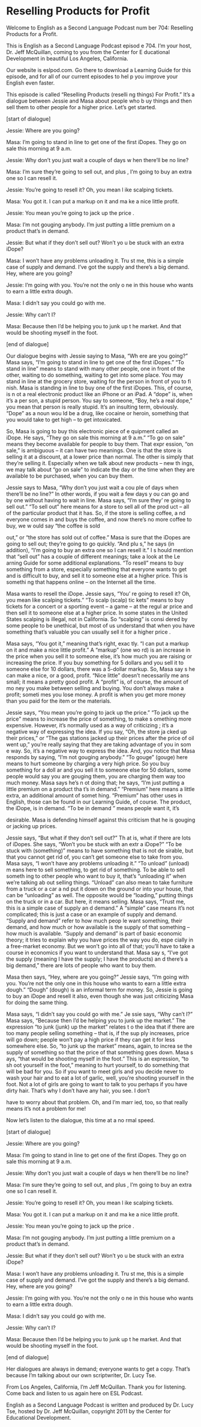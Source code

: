# Reselling Products for Profit

Welcome to English as a Second Language Podcast num ber 704: Reselling Products for a Profit. 

This is English as a Second Language Podcast episod e 704.  I’m your host, Dr. Jeff McQuillan, coming to you from the Center for E ducational Development in beautiful Los Angeles, California. 

Our website is eslpod.com.  Go there to download a Learning Guide for this episode, and for all of our current episodes to hel p you improve your English even faster. 

This episode is called “Reselling Products (reselli ng things) For Profit.”  It’s a dialogue between Jessie and Masa about people who b uy things and then sell them to other people for a higher price.  Let’s get  started. 

[start of dialogue] 

Jessie:  Where are you going? 

Masa:  I’m going to stand in line to get one of the  first iDopes.  They go on sale this morning at 9 a.m. 

Jessie:  Why don’t you just wait a couple of days w hen there’ll be no line? 

Masa:  I’m sure they’re going to sell out, and plus , I’m going to buy an extra one so I can resell it. 

Jessie:  You’re going to resell it?  Oh, you mean l ike scalping tickets. 

Masa:  You got it.  I can put a markup on it and ma ke a nice little profit.   

Jessie:  You mean you’re going to jack up the price .   

Masa:  I’m not gouging anybody.  I’m just putting a  little premium on a product that’s in demand. 

Jessie:  But what if they don’t sell out?  Won’t yo u be stuck with an extra iDope?   

Masa:  I won’t have any problems unloading it.  Tru st me, this is a simple case of supply and demand.  I’ve got the supply and there’s  a big demand.  Hey, where are you going? 

Jessie:  I’m going with you.  You’re not the only o ne in this house who wants to earn a little extra dough. 

Masa:  I didn’t say you could go with me. 

Jessie:  Why can’t I?   

Masa:  Because then I’d be helping you to junk up t he market.  And that would be shooting myself in the foot. 

[end of dialogue] 

Our dialogue begins with Jessie saying to Masa, “Wh ere are you going?”  Masa says, “I’m going to stand in line to get one of the  first iDopes.”  “To stand in line” means to stand with many other people, one in front  of the other, waiting to do something, waiting to get into some place.  You may  stand in line at the grocery store, waiting for the person in front of you to fi nish.  Masa is standing in line to buy one of the first iDopes.  This, of course, is n ot a real electronic product like an iPhone or an iPad.  A “dope” is, when it’s a per son, a stupid person.  You say to someone, “Boy, he’s a real dope,” you mean that person is really stupid.  It’s an insulting term, obviously.  “Dope” as a noun wou ld be a drug, like cocaine or heroin, something that you would take to get high –  to get intoxicated. 

So, Masa is going to buy this electronic piece of e quipment called an iDope.  He says, “They go on sale this morning at 9 a.m.”  “To  go on sale” means they become available for people to buy them.  That expr ession, “on sale,” is ambiguous – it can have two meanings.  One is that the store is selling it at a discount, at a lower price than normal.  The other is simply that they’re selling it. Especially when we talk about new products – new th ings, we may talk about “go on sale” to indicate the day or the time when they are available to be purchased, when you can buy them. 

Jessie says to Masa, “Why don’t you just wait a cou ple of days when there’ll be no line?”  In other words, if you wait a few days y ou can go and by one without having to wait in line.  Masa says, “I’m sure they’ re going to sell out.”  “To sell out” here means for a store to sell all of the prod uct – all of the particular product that it has.  So, if the store is selling coffee, a nd everyone comes in and buys the coffee, and now there’s no more coffee to buy, we w ould say “the coffee is sold  

out,” or “the store has sold out of coffee.”  Masa is sure that the iDopes are going to sell out; they’re going to go quickly.  “And plu s,” he says (in addition), “I’m going to buy an extra one so I can resell it.”  I s hould mention that “sell out” has a couple of different meanings; take a look at the Le arning Guide for some additional explanations.  “To resell” means to buy something from a store, especially something that everyone wants to get and  is difficult to buy, and sell it to someone else at a higher price.  This is somethi ng that happens online – on the Internet all the time.   

Masa wants to resell the iDope.  Jessie says, “You’ re going to resell it?  Oh, you mean like scalping tickets.”  “To scalp (scalp) tic kets” means to buy tickets for a concert or a sporting event – a game – at the regul ar price and then sell it to someone else at a higher price.  In some states in the United States scalping is illegal, not in California.  So “scalping” is consi dered by some people to be unethical, but most of us understand that when you have something that’s valuable you can usually sell it for a higher price . 

Masa says, “You got it,” meaning that’s right, exac tly.  “I can put a markup on it and make a nice little profit.”  A “markup” (one wo rd) is an increase in the price when you sell it to someone else, it’s how much you  are raising or increasing the price.  If you buy something for 5 dollars and you sell it to someone else for 10 dollars, there was a 5-dollar markup.  So, Masa say s he can make a nice, or a good, profit.  “Nice little” doesn’t necessarily me ans small; it means a pretty good profit.  A “profit” is, of course, the amount of mo ney you make between selling and buying.  You don’t always make a profit; someti mes you lose money.  A profit is when you get more money than you paid for  the item or the materials. 

Jessie says, “You mean you’re going to jack up the price.”  “To jack up the price” means to increase the price of something, to make s omething more expensive. However, it’s normally used as a way of criticizing ; it’s a negative way of expressing the idea.  If you say, “Oh, the store ja cked up their prices,” or “The gas stations jacked up their prices after the price  of oil went up,” you’re really saying that they are taking advantage of you in som e way.  So, it’s a negative way to express the idea.  And, you notice that Masa  responds by saying, “I’m not gouging anybody.”  “To gouge” (gouge) here means to  hurt someone by charging a very high price.  So you buy something for a doll ar and you sell it to someone else for 50 dollars, some people would say you are gouging them, you are charging them way too much money.  Masa says he’s n ot doing that; he says, “I’m just putting a little premium on a product tha t’s in demand.”  “Premium” here means a little extra, an additional amount of somet hing.  “Premium” has other uses in English, those can be found in our Learning  Guide, of course.  The product, the iDope, is in demand.  “To be in demand ” means people want it, it’s  

desirable.  Masa is defending himself against this criticism that he is gouging or jacking up prices. 

Jessie says, “But what if they don’t sell out?”  Th at is, what if there are lots of iDopes.  She says, “Won’t you be stuck with an extr a iDope?”  “To be stuck with (something)” means to have something that is not de sirable, but that you cannot get rid of, you can’t get someone else to take from  you.  Masa says, “I won’t have any problems unloading it.”  “To unload” (unload) m eans here to sell something, to get rid of something.  To be able to sell someth ing to other people who want to buy it, that’s “unloading it” when we’re talking ab out selling things.  “Unload” can also mean to take furniture from a truck or a car a nd put it down on the ground or into your house, that can be “unloading” as well.  The opposite would be “loading,” putting things on the truck or in a car.   But here, it means selling.  Masa says, “Trust me, this is a simple case of supply an d demand.”  A “simple” case means it’s not complicated; this is just a case or an example of supply and demand.  “Supply and demand” refer to how much peop le want something, their demand, and how much or how available is the supply  of that something – how much is available.  “Supply and demand” is part of basic economic theory; it tries to explain why you have prices the way you do, espe cially in a free-market economy.  But we won’t go into all of that; you’ll have to take a course in economics if you want to understand that.  Masa say s, “I’ve got the supply (meaning I have the supply; I have the products) an d there’s a big demand,” there are lots of people who want to buy them.   

Masa then says, “Hey, where are you going?”  Jessie  says, “I’m going with you. You’re not the only one in this house who wants to earn a little extra dough.” “Dough” (dough) is an informal term for money.  So,  Jessie is going to buy an iDope and resell it also, even though she was just criticizing Masa for doing the same thing. 

Masa says, “I didn’t say you could go with me.”  Je ssie says, “Why can’t I?” Masa says, “Because then I’d be helping you to junk  up the market.”  The expression “to junk (junk) up the market” relates t o the idea that if there are too many people selling something – that is, if the sup ply increases, price will go down; people won’t pay a high price if they can get  it for less somewhere else. So, “to junk up the market” means, again, to increa se the supply of something so that the price of that something goes down.  Masa s ays, “that would be shooting myself in the foot.”  This is an expression, “to sh oot yourself in the foot,” meaning to hurt yourself, to do something that will be bad for you.  So if you want to meet girls and you decide never to wash your hair and to  eat a lot of garlic, well, you’re shooting yourself in the foot.  Not a lot of girls are going to want to talk to you perhaps if you have dirty hair.  That’s why I don’t  have any hair, you see.  I don’t  

have to worry about that problem.  Oh, and I’m marr ied, too, so that really means it’s not a problem for me! 

Now let’s listen to the dialogue, this time at a no rmal speed. 

[start of dialogue] 

Jessie:  Where are you going? 

Masa:  I’m going to stand in line to get one of the  first iDopes.  They go on sale this morning at 9 a.m. 

Jessie:  Why don’t you just wait a couple of days w hen there’ll be no line? 

Masa:  I’m sure they’re going to sell out, and plus , I’m going to buy an extra one so I can resell it. 

Jessie:  You’re going to resell it?  Oh, you mean l ike scalping tickets. 

Masa:  You got it.  I can put a markup on it and ma ke a nice little profit.   

Jessie:  You mean you’re going to jack up the price .   

Masa:  I’m not gouging anybody.  I’m just putting a  little premium on a product that’s in demand. 

Jessie:  But what if they don’t sell out?  Won’t yo u be stuck with an extra iDope?   

Masa:  I won’t have any problems unloading it.  Tru st me, this is a simple case of supply and demand.  I’ve got the supply and there’s  a big demand.  Hey, where are you going? 

Jessie:  I’m going with you.  You’re not the only o ne in this house who wants to earn a little extra dough. 

Masa:  I didn’t say you could go with me. 

Jessie:  Why can’t I?   

Masa:  Because then I’d be helping you to junk up t he market.  And that would be shooting myself in the foot. 

 [end of dialogue] 

Her dialogues are always in demand; everyone wants to get a copy.  That’s because I’m talking about our own scriptwriter, Dr.  Lucy Tse.   

From Los Angeles, California, I’m Jeff McQuillan.  Thank you for listening.  Come back and listen to us again here on ESL Podcast. 

English as a Second Language Podcast is written and  produced by Dr. Lucy Tse, hosted by Dr. Jeff McQuillan, copyright 2011 by the  Center for Educational Development.

